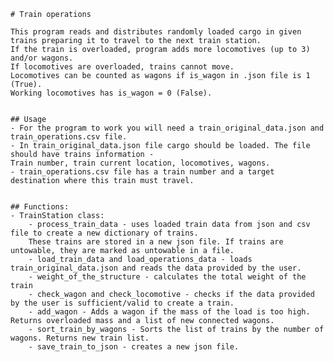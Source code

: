 
    # Train operations

    This program reads and distributes randomly loaded cargo in given trains preparing it to travel to the next train station. 
    If the train is overloaded, program adds more locomotives (up to 3) and/or wagons. 
    If locomotives are overloaded, trains cannot move.
    Locomotives can be counted as wagons if is_wagon in .json file is 1 (True). 
    Working locomotives has is_wagon = 0 (False). 
    
    
    ## Usage
    - For the program to work you will need a train_original_data.json and train_operations.csv file.
    - In train_original_data.json file cargo should be loaded. The file should have trains information - 
    Train number, train current location, locomotives, wagons.
    - train_operations.csv file has a train number and a target destination where this train must travel.
    
    
    ## Functions:
    - TrainStation class:
        - process_train_data - uses loaded train data from json and csv file to create a new dictionary of trains.
        These trains are stored in a new json file. If trains are untowable, they are marked as untowable in a file.
        - load_train_data and load_operations_data - loads train_original_data.json and reads the data provided by the user.
        - weight_of_the_structure - calculates the total weight of the train
        - check_wagon and check_locomotive - checks if the data provided by the user is sufficient/valid to create a train.
        - add_wagon - Adds a wagon if the mass of the load is too high. Returns overloaded mass and a list of new connected wagons. 
        - sort_train_by_wagons - Sorts the list of trains by the number of wagons. Returns new train list.
        - save_train_to_json - creates a new json file.
    